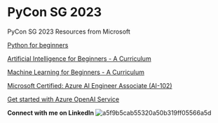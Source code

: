 # PyCon SG 2023
PyCon SG 2023 Resources from Microsoft

[Python for beginners](https://learn.microsoft.com/en-us/training/paths/beginner-python/)

[Artificial Intelligence for Beginners - A Curriculum](https://microsoft.github.io/AI-For-Beginners/?id=getting-started)

[Machine Learning for Beginners - A Curriculum](https://microsoft.github.io/ML-For-Beginners/#/)

[Microsoft Certified: Azure AI Engineer Associate (AI-102) ](https://learn.microsoft.com/en-us/certifications/azure-ai-engineer/)

[Get started with Azure OpenAI Service](https://learn.microsoft.com/en-us/training/modules/get-started-openai/)

**Connect with me on LinkedIn**
![a5f9b5cab55320a50b319ff05566a5d](https://github.com/VincentK16/pyconsg2023/assets/3338753/cbf5a3ed-1975-43ee-979d-e94d2e0d144a)


